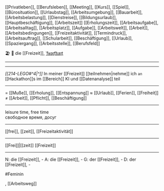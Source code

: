 [[Privatleben]], [[Berufsleben]], [[Meeting]], [[Kurs]], [[Spiel]], [[Bürosituation]], [[Urlaubstag]], [[Arbeitsumgebung]], [[Bauarbeit]], [[Arbeitsbelastung]], [[Dienstreise]], [[Bildungsurlaub]], [[Hauptbeschäftigung]], [[Arbeitszeit]]
[[Erholungszeit]], [[Arbeitsaufgabe]], [[Arbeitsalltag]], [[Arbeitsplatz]], [[Aufgabe]], [[Arbeitswelt]], [[Arbeit]], [[Arbeitsbedingungen]], [[Freizeitaktivität]], [[Termindruck]], [[Arbeitsauftrag]], [[Schularbeit]], [[Beschäftigung]], [[Urlaub]], [[Spaziergang]], [[Arbeitsstelle]], [[Berufsfeld]]








🏖️ 🔴 die [[Freizeit]], [ˈfʁaɪ̯t͡saɪ̯t](https://youglish.com/pronounce/Freizeit/german)

---
---

*[[214-LEGO#^4|^]]* In meiner [[Freizeit]] [[teilnehmen|nehme]] ich `an` [[Hackathon]]s im [[Bereich]] KI und [[Datenanalyse]] teil

---

= [[Muße]], [[Erholung]], [[Entspannung]]
≈ [[Urlaub]], [[Ferien]], [[Freiheit]]
≠ [[Arbeit]], [[Pflicht]], [[Beschäftigung]]

---

leisure time, free time  
свободное время, досуг

---

[[frei]], [[zeit]], [[Freizeitaktivität]]

---

[[Frei]]|[[zeit]]
[[Freizeit]]

---

N: die [[Freizeit]], -
A: die [[Freizeit]], -
G: der [[Freizeit]], -
D: der [[Freizeit]], -

#Feminin 




, [[Arbeitsweg]]